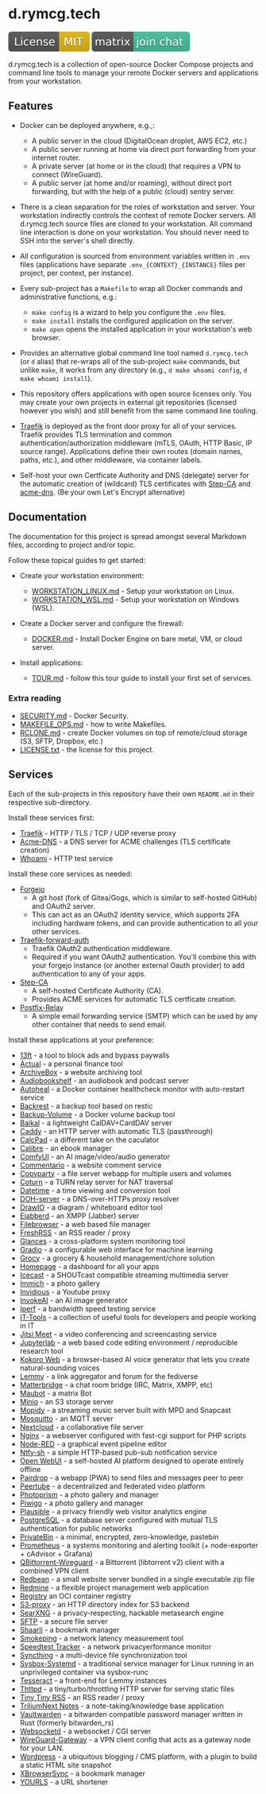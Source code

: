 # d.rymcg.tech

[![License: MIT](_meta/img/license-MIT.svg)](https://github.com/EnigmaCurry/d.rymcg.tech/blob/master/LICENSE.txt)
[![Chat on Matrix](_meta/img/matrix-badge.svg)](https://matrix.to/#/#d.rymcg.tech:enigmacurry.com)

d.rymcg.tech is a collection of open-source Docker Compose projects
and command line tools to manage your remote Docker servers and
applications from your workstation.

## Features

 * Docker can be deployed anywhere, e.g.,:
 
   * A public server in the cloud (DigitalOcean droplet, AWS EC2, etc.)
   * A public server running at home via direct port forwarding from your
     internet router.
   * A private server (at home or in the cloud) that requires a VPN to connect
     (WireGuard).
   * A public server (at home and/or roaming), without direct port
     forwarding, but with the help of a public (cloud) sentry server.

 * There is a clean separation for the roles of workstation and
   server. Your workstation indirectly controls the context of remote
   Docker servers. All d.rymcg.tech source files are cloned to your
   workstation. All command line interaction is done on your
   workstation. You should never need to SSH into the server's shell
   directly.

 * All configuration is sourced from environment variables written in
   `.env` files (applications have separate
   `.env_{CONTEXT}_{INSTANCE}` files per project, per context, per
   instance).

 * Every sub-project has a `Makefile` to wrap all Docker commands and
   administrative functions, e.g.:
   
   * `make config` is a wizard to help you configure the `.env` files.
   * `make install` installs the configured application on the server.
   * `make open` opens the installed application in your workstation's
     web browser.
     
 * Provides an alternative global command line tool named
   `d.rymcg.tech` (or `d` alias) that re-wraps all of the sub-project
   `make` commands, but unlike `make`, it works from any directory
   (e.g., `d make whoami config`, `d make whoami install`).
   
 * This repository offers applications with open source licenses only.
   You may create your own projects in external git repositories
   (licensed however you wish) and still benefit from the same command
   line tooling.
     
 * [Traefik](https://github.com/EnigmaCurry/d.rymcg.tech/tree/readme/traefik#traefik)
   is deployed as the front door proxy for all of your services.
   Traefik provides TLS termination and common
   authentication/authorization middleware (mTLS, OAuth, HTTP Basic,
   IP source range). Applications define their own routes (domain
   names, paths, etc.), and other middleware, via container labels.

 * Self-host your own Certficate Authority and DNS (delegate) server
   for the automatic creation of (wildcard) TLS certificates with
   [Step-CA](https://github.com/EnigmaCurry/d.rymcg.tech/tree/readme/step-ca#step-ca)
   and
   [acme-dns](https://github.com/EnigmaCurry/d.rymcg.tech/tree/master/acme-dns#acme-dns).
   (Be your own Let's Encrypt alternative)

## Documentation

The documentation for this project is spread amongst several Markdown
files, according to project and/or topic.

Follow these topical guides to get started:

 * Create your workstation environment:
 
   * [WORKSTATION_LINUX.md](WORKSTATION_LINUX.md) - Setup your workstation on Linux.
   * [WORKSTATION_WSL.md](WORKSTATION_WSL.md) - Setup your workstation on Windows (WSL).
 
* Create a Docker server and configure the firewall:
 
   * [DOCKER.md](DOCKER.md) - Install Docker Engine on bare metal, VM,
     or cloud server.

* Install applications:

   * [TOUR.md](TOUR.md) - follow this tour guide to install your first
     set of services.

### Extra reading

 * [SECURITY.md](SECURITY.md) - Docker Security.
 * [MAKEFILE_OPS.md](MAKEFILE_OPS.md) - how to write Makefiles.
 * [RCLONE.md](RCLONE.md) - create Docker volumes on top of
   remote/cloud storage (S3, SFTP, Dropbox, etc.)
 * [LICENSE.txt](LICENSE.txt) - the license for this project.
 
## Services

Each of the sub-projects in this repository have their own `README.md`
in their respective sub-directory.

Install these services first:

* [Traefik](traefik#readme) - HTTP / TLS / TCP / UDP reverse proxy
* [Acme-DNS](acme-dns#readme) - a DNS server for ACME challenges (TLS
  certificate creation)
* [Whoami](whoami#readme) - HTTP test service

Install these core services as needed:

* [Forgejo](forgejo#readme)
  * A git host (fork of Gitea/Gogs, which is similar to self-hosted
    GitHub) and OAuth2 server.
  * This can act as an OAuth2 identity service, which supports 2FA
    including hardware tokens, and can provide authentication to all
    your other services.
* [Traefik-forward-auth](traefik-forward-auth#readme)
  * Traefik OAuth2 authentication middleware.
  * Required if you want OAuth2 authentication. You'll combine this
    with your forgejo instance (or another external Oauth provider) to
    add authentication to any of your apps.
* [Step-CA](step-ca) 
  * A self-hosted Certificate Authority (CA).
  * Provides ACME services for automatic TLS certficate creation.
* [Postfix-Relay](postfix-relay#readme)
  * A simple email forwarding service (SMTP) which can be used by any
    other container that needs to send email.

Install these applications at your preference:

* [13ft](thirteenft#readme) - a tool to block ads and bypass paywalls
* [Actual](actual#readme) - a personal finance tool
* [ArchiveBox](archivebox#readme) - a website archiving tool
* [Audiobookshelf](audiobookshelf#readme) - an audiobook and podcast server
* [Autoheal](autoheal#readme) - a Docker container healthcheck monitor with auto-restart service
* [Backrest](backrest#readme) - a backup tool based on restic
* [Backup-Volume](backup-volume#readme) - a Docker volume backup tool
* [Baikal](baikal#readme) - a lightweight CalDAV+CardDAV server
* [Caddy](caddy#readme) - an HTTP server with automatic TLS (passthrough)
* [CalcPad](calcpad#readme) - a different take on the caculator
* [Calibre](calibre#readme) - an ebook manager
* [ComfyUI](comfyui#readme) - an AI image/video/audio generator
* [Commentario](commentario#readme) - a website comment service
* [Copyparty](copyparty#readme) - a file server webapp for multiple users and volumes
* [Coturn](coturn#readme) - a TURN relay server for NAT traversal
* [Datetime](datetime#readme) - a time viewing and conversion tool
* [DOH-server](doh-server#readme) - a DNS-over-HTTPs proxy resolver
* [DrawIO](drawio#readme) - a diagram / whiteboard editor tool
* [Ejabberd](ejabberd#readme) - an XMPP (Jabber) server
* [Filebrowser](filebrowser#readme) - a web based file manager
* [FreshRSS](freshrss#readme) - an RSS reader / proxy
* [Glances](glances#readme) - a cross-platform system monitoring tool
* [Gradio](gradio#readme) - a configurable web interface for machine learning 
* [Grocy](grocy#readme) - a grocery & household management/chore solution
* [Homepage](homepage#readme) - a dashboard for all your apps
* [Icecast](icecast#readme) - a SHOUTcast compatible streaming multimedia server
* [Immich](immich#readme) - a photo gallery
* [Invidious](invidious#readme) - a Youtube proxy
* [InvokeAI](invokeai#readme) - an AI image generator
* [Iperf](iperf#readme) - a bandwidth speed testing service
* [IT-Tools](it-tools#readme) - a collection of useful tools for developers and people working in IT
* [Jitsi Meet](jitsi-meet#readme) - a video conferencing and screencasting service
* [Jupyterlab](jupyterlab#readme) - a web based code editing environment / reproducible research tool
* [Kokoro Web](kokoro#readme) - a browser-based AI voice generator that lets you create natural-sounding voices
* [Lemmy](lemmy#readme) - a link aggregator and forum for the fediverse
* [Matterbridge](matterbridge#readme) - a chat room bridge (IRC, Matrix, XMPP, etc)
* [Maubot](maubot#readme) - a matrix Bot
* [Minio](minio#readme) - an S3 storage server
* [Mopidy](mopidy#readme) - a streaming music server built with MPD and Snapcast
* [Mosquitto](mosquitto#readme) - an MQTT server
* [Nextcloud](nextcloud#readme) - a collaborative file server
* [Nginx](nginx#readme) - a webserver configured with fast-cgi support for PHP scripts
* [Node-RED](nodered#readme) - a graphical event pipeline editor
* [Ntfy-sh](ntfy-sh#readme) - a simple HTTP-based pub-sub notification service
* [Open WebUI](openwebui#readme) - a self-hosted AI platform designed to operate entirely offline
* [Pairdrop](pairdrop#readme) - a webapp (PWA) to send files and messages peer to peer
* [Peertube](peertube#readme) - a decentralized and federated video platform
* [Photoprism](photoprism#readme) - a photo gallery and manager
* [Piwigo](piwigo#readme) - a photo gallery and manager
* [Plausible](plausible#readme) - a privacy friendly web visitor analytics engine
* [PostgreSQL](postgresql#readme) - a database server configured with mutual TLS authentication for public networks
* [PrivateBin](privatebin#readme) - a minimal, encrypted, zero-knowledge, pastebin
* [Prometheus](prometheus#readme) - a systems monitoring and alerting toolkit (+ node-exporter + cAdvisor + Grafana)
* [QBittorrent-Wireguard](qbittorrent-wireguard#readme) - a Bittorrent (libtorrent v2) client with a combined VPN client
* [Redbean](redbean#readme) - a small website server bundled in a single executable zip file
* [Redmine](redmine#readme) - a flexible project management web application
* [Registry](registry#readme) an OCI container registry
* [S3-proxy](s3-proxy#readme) - an HTTP directory index for S3 backend
* [SearXNG](searxng#readme) - a privacy-respecting, hackable metasearch engine
* [SFTP](sftp#readme) - a secure file server
* [Shaarli](shaarli#readme) - a bookmark manager
* [Smokeping](smokeping#readme) - a network latency measurement tool
* [Speedtest Tracker](speedtest-tracker#readme) - a network privacyerformance monitor
* [Syncthing](syncthing#readme) - a multi-device file synchronization tool
* [Sysbox-Systemd](sysbox-systemd#readme) - a traditional service manager for Linux running in an unprivileged container via sysbox-runc
* [Tesseract](tesseract#readme) - a front-end for Lemmy instances
* [Thttpd](thttpd#readme) - a tiny/turbo/throttling HTTP server for serving static files
* [Tiny Tiny RSS](ttrss#readme) - an RSS reader / proxy
* [TriliumNext Notes](triliumnext-notes#readme) - a note-taking/knowledge base application
* [Vaultwarden](vaultwarden#readme) - a bitwarden compatible password manager written in Rust (formerly bitwarden_rs)
* [Websocketd](websocketd#readme) - a websocket / CGI server
* [WireGuard-Gateway](wireguard-gateway) - a VPN client config that acts as a gateway node for your LAN.
* [Wordpress](wordpress#readme) - a ubiquitous blogging / CMS platform, with a plugin to build a static HTML site snapshot
* [XBrowserSync](xbs#readme) - a bookmark manager
* [YOURLS](yourls#readme) - a URL shortener
